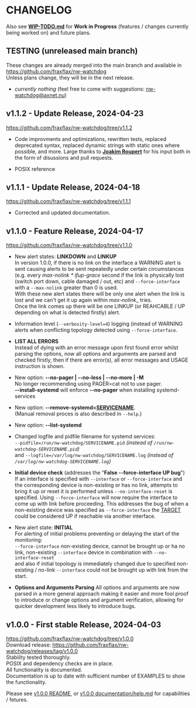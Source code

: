 # CHANGELOG
Also see __[WIP-TODO.md](https://github.com/fraxflax/nw-watchdog/blob/main/documentation/WIP-TODO.md)__ for __Work in Progress__ (features / changes currently being worked on) and future plans.

## TESTING (unreleased main branch)
These changes are already merged into the main branch and available in https://github.com/fraxflax/nw-watchdog <br>
Unless plans change, they will be in the next release.

* _currently nothing_ (feel free to come with suggestions: nw-watchdog@axnet.nu)

## v1.1.2 - Update Release, 2024-04-23
https://github.com/fraxflax/nw-watchdog/tree/v1.1.2

* Code improvments and optimizations, rewritten tests, replaced deprecated syntax, replaced dynamic strings with static ones where possible, and more.
  Large thanks to __[Joakim Roupert](https://github.com/d97jro)__ for his input both in the form of disussions and pull requests.

* POSIX reference

## v1.1.1 - Update Release, 2024-04-18
https://github.com/fraxflax/nw-watchdog/tree/v1.1.1

* Corrected and updated documentation.

## v1.1.0 - Feature Release, 2024-04-17
https://github.com/fraxflax/nw-watchdog/tree/v1.1.0

* New alert states: __LINKDOWN__ and __LINKUP__<br>
  In version 1.0.0, if there is no link on the interface a WARNING alert is sent causing alerts to be sent repeatedly under certain circumstances (e.g. every _max-nolink * ifup-grace_ second  if the link is physically lost (switch port down, cable damaged / out, etc) and `--force-interface` with a `--max-nolink` greater than 0 is used.<br>
  With these new alert states there will be only one alert when the link is lost and we can't get it up again within _max-nolink__ tries.<br>
  Once the link comes up there will be one LINKUP (or REAHCABLE / UP depending on what is detected firstly) alert.
  
* Information level (`--verbosity-level=4`) logging (instead of WARNING alerts when  conflicting topology detected using `--force-interface`.

* __LIST ALL ERRORS__<br>
  Instead of dying with an error message upon first found error whilst parsing the options, now all options and arguments are parsed and checked firstly, then if there are error(s), all error messages and USAGE instruction is shown.

* New option: __--no-pager | --no-less | --no-more | -M__<br>
  No longer recommending using PAGER=cat not to use pager.<br>
  __--install-systemd__ will enforce __--no-pager__ when installing systemd-services
  
* New option: __--remove-systemd=<ins>SERVICENAME</ins>__.<br>
  (Manual removal proces is also described in `--help`.)

* New option: __--list-systemd__

* Changed logfile and pidfile filename for systemd services:<br>
  `--pidfile=/run/nw-watchdog/SERVICENAME.pid` _(instead of `/run/nw-watchdog-SERVICENAME.pid`)_<br>
  and `--logfile=/var/log/nw-watchdog/SERVICENAME.log` _(instead of `/var/log/nw-watchdog-SERVICENAME.log`)_
  
* __Initial device check__ (addresses the "__False --force-interface UP bug__") <br>
  If an interface is specified with `--interface` or `--force-interface` and the corresponding device is non-existing or has no link, attempts to bring it up or reset it is performed unless `--no-interface-reset` is specified. Using `--force-interface` will now require the interface to come up with link before proceeding. This addresses the bug of when a non-existing device was specified as `--force-interface` the <ins>TARGET</ins> could be considered UP if reachable via another interface.

* New alert state: __INITIAL__<br>
  For alerting of initial problems preventing or delaying the start of the monitoring:<br>
  `--force-interface` non-existing device, cannot be brought up or ha no link, non-existing `--interface` device in combination with `--no-interface-reset`<br>
  and also if initial topology is immediately changed due to specified non-existing / no-link `--interface` could not be brought up with link from the start.
  
* __Options and Arguments Parsing__
All options and arguments are now parsed in a more general approach making it easier and more fool proof to introduce or change options and argument verification, allowing for quicker development less likely to introduce bugs.

## v1.0.0 - First stable Release, 2024-04-03
https://github.com/fraxflax/nw-watchdog/tree/v1.0.0 <br>
Download release: https://github.com/fraxflax/nw-watchdog/releases/tag/v1.0.0 <br>
Stability tested thoroughly.<br>
POSIX and dependency checks are in place.<br>
All functionality is documented.<br>
Documentation is up to date with sufficient number of EXAMPLES to show the functionality.

Please see
[v1.0.0 README](https://github.com/fraxflax/nw-watchdog/blob/v1.0.0/README.md),
or [v1.0.0 documentation/help.md](https://github.com/fraxflax/nw-watchdog/blob/v1.0.0/documentation/help.md) 
for capabilities / fetures.


